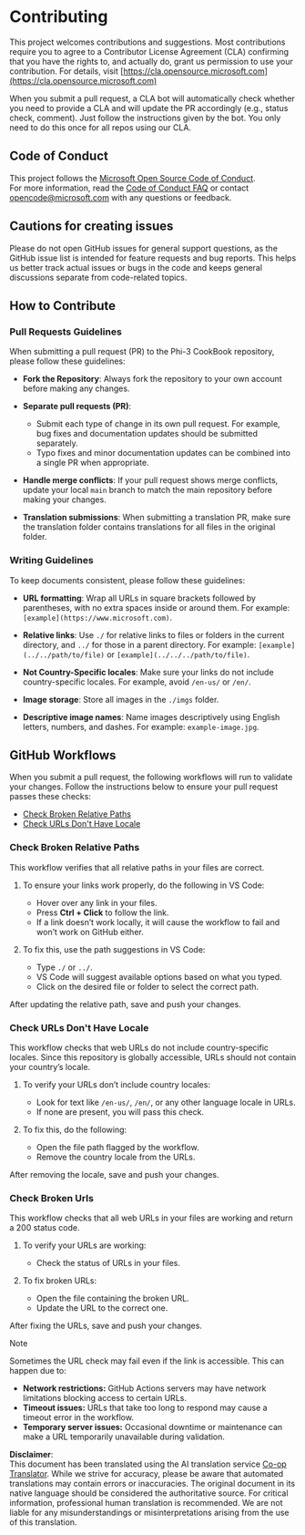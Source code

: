 <!--
CO_OP_TRANSLATOR_METADATA:
{
  "original_hash": "90d0d072cf26ccc1f271a580d3e45d70",
  "translation_date": "2025-07-16T14:34:55+00:00",
  "source_file": "CONTRIBUTING.md",
  "language_code": "en"
}
-->
# Contributing

This project welcomes contributions and suggestions. Most contributions require you to agree to a Contributor License Agreement (CLA) confirming that you have the rights to, and actually do, grant us permission to use your contribution. For details, visit [https://cla.opensource.microsoft.com](https://cla.opensource.microsoft.com)

When you submit a pull request, a CLA bot will automatically check whether you need to provide a CLA and will update the PR accordingly (e.g., status check, comment). Just follow the instructions given by the bot. You only need to do this once for all repos using our CLA.

## Code of Conduct

This project follows the [Microsoft Open Source Code of Conduct](https://opensource.microsoft.com/codeofconduct/).  
For more information, read the [Code of Conduct FAQ](https://opensource.microsoft.com/codeofconduct/faq/) or contact [opencode@microsoft.com](mailto:opencode@microsoft.com) with any questions or feedback.

## Cautions for creating issues

Please do not open GitHub issues for general support questions, as the GitHub issue list is intended for feature requests and bug reports. This helps us better track actual issues or bugs in the code and keeps general discussions separate from code-related topics.

## How to Contribute

### Pull Requests Guidelines

When submitting a pull request (PR) to the Phi-3 CookBook repository, please follow these guidelines:

- **Fork the Repository**: Always fork the repository to your own account before making any changes.

- **Separate pull requests (PR)**:
  - Submit each type of change in its own pull request. For example, bug fixes and documentation updates should be submitted separately.
  - Typo fixes and minor documentation updates can be combined into a single PR when appropriate.

- **Handle merge conflicts**: If your pull request shows merge conflicts, update your local `main` branch to match the main repository before making your changes.

- **Translation submissions**: When submitting a translation PR, make sure the translation folder contains translations for all files in the original folder.

### Writing Guidelines

To keep documents consistent, please follow these guidelines:

- **URL formatting**: Wrap all URLs in square brackets followed by parentheses, with no extra spaces inside or around them. For example: `[example](https://www.microsoft.com)`.

- **Relative links**: Use `./` for relative links to files or folders in the current directory, and `../` for those in a parent directory. For example: `[example](../../path/to/file)` or `[example](../../../path/to/file)`.

- **Not Country-Specific locales**: Make sure your links do not include country-specific locales. For example, avoid `/en-us/` or `/en/`.

- **Image storage**: Store all images in the `./imgs` folder.

- **Descriptive image names**: Name images descriptively using English letters, numbers, and dashes. For example: `example-image.jpg`.

## GitHub Workflows

When you submit a pull request, the following workflows will run to validate your changes. Follow the instructions below to ensure your pull request passes these checks:

- [Check Broken Relative Paths](../..)
- [Check URLs Don't Have Locale](../..)

### Check Broken Relative Paths

This workflow verifies that all relative paths in your files are correct.

1. To ensure your links work properly, do the following in VS Code:
    - Hover over any link in your files.
    - Press **Ctrl + Click** to follow the link.
    - If a link doesn’t work locally, it will cause the workflow to fail and won’t work on GitHub either.

1. To fix this, use the path suggestions in VS Code:
    - Type `./` or `../`.
    - VS Code will suggest available options based on what you typed.
    - Click on the desired file or folder to select the correct path.

After updating the relative path, save and push your changes.

### Check URLs Don't Have Locale

This workflow checks that web URLs do not include country-specific locales. Since this repository is globally accessible, URLs should not contain your country’s locale.

1. To verify your URLs don’t include country locales:

    - Look for text like `/en-us/`, `/en/`, or any other language locale in URLs.
    - If none are present, you will pass this check.

1. To fix this, do the following:

    - Open the file path flagged by the workflow.
    - Remove the country locale from the URLs.

After removing the locale, save and push your changes.

### Check Broken Urls

This workflow checks that all web URLs in your files are working and return a 200 status code.

1. To verify your URLs are working:

    - Check the status of URLs in your files.

2. To fix broken URLs:

    - Open the file containing the broken URL.
    - Update the URL to the correct one.

After fixing the URLs, save and push your changes.

> [!NOTE]
>
> Sometimes the URL check may fail even if the link is accessible. This can happen due to:
>
> - **Network restrictions:** GitHub Actions servers may have network limitations blocking access to certain URLs.
> - **Timeout issues:** URLs that take too long to respond may cause a timeout error in the workflow.
> - **Temporary server issues:** Occasional downtime or maintenance can make a URL temporarily unavailable during validation.

**Disclaimer**:  
This document has been translated using the AI translation service [Co-op Translator](https://github.com/Azure/co-op-translator). While we strive for accuracy, please be aware that automated translations may contain errors or inaccuracies. The original document in its native language should be considered the authoritative source. For critical information, professional human translation is recommended. We are not liable for any misunderstandings or misinterpretations arising from the use of this translation.